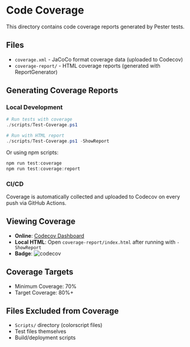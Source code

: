 # Code Coverage

This directory contains code coverage reports generated by Pester tests.

## Files

- `coverage.xml` - JaCoCo format coverage data (uploaded to Codecov)
- `coverage-report/` - HTML coverage reports (generated with ReportGenerator)

## Generating Coverage Reports

### Local Development

```powershell
# Run tests with coverage
./scripts/Test-Coverage.ps1

# Run with HTML report
./scripts/Test-Coverage.ps1 -ShowReport
```

Or using npm scripts:

```powershell
npm run test:coverage
npm run test:coverage:report
```

### CI/CD

Coverage is automatically collected and uploaded to Codecov on every push via GitHub Actions.

## Viewing Coverage

- **Online**: [Codecov Dashboard](https://codecov.io/gh/Nick2bad4u/ps-color-scripts-enhanced)
- **Local HTML**: Open `coverage-report/index.html` after running with `-ShowReport`
- **Badge**: ![codecov](https://codecov.io/gh/Nick2bad4u/ps-color-scripts-enhanced/branch/main/graph/badge.svg)

## Coverage Targets

- Minimum Coverage: 70%
- Target Coverage: 80%+

## Files Excluded from Coverage

- `Scripts/` directory (colorscript files)
- Test files themselves
- Build/deployment scripts

